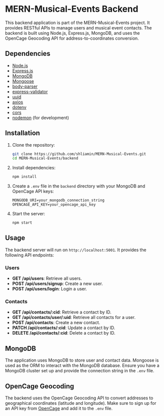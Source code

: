 
# MERN-Musical-Events Backend

This backend application is part of the MERN-Musical-Events project. It provides RESTful APIs to manage users and musical event contacts. The backend is built using Node.js, Express.js, MongoDB, and uses the OpenCage Geocoding API for address-to-coordinates conversion.

## Dependencies

- [Node.js](https://nodejs.org/)
- [Express.js](https://expressjs.com/)
- [MongoDB](https://www.mongodb.com/)
- [Mongoose](https://mongoosejs.com/)
- [body-parser](https://www.npmjs.com/package/body-parser)
- [express-validator](https://express-validator.github.io/)
- [uuid](https://www.npmjs.com/package/uuid)
- [axios](https://www.npmjs.com/package/axios)
- [dotenv](https://www.npmjs.com/package/dotenv)
- [cors](https://www.npmjs.com/package/cors)
- [nodemon](https://www.npmjs.com/package/nodemon) (for development)

## Installation

1. Clone the repository:
    ```bash
    git clone https://github.com/shliamin/MERN-Musical-Events.git
    cd MERN-Musical-Events/backend
    ```

2. Install dependencies:
    ```bash
    npm install
    ```

3. Create a `.env` file in the `backend` directory with your MongoDB and OpenCage API keys:
    ```env
    MONGODB_URI=your_mongodb_connection_string
    OPENCAGE_API_KEY=your_opencage_api_key
    ```

4. Start the server:
    ```bash
    npm start
    ```

## Usage

The backend server will run on `http://localhost:5001`. It provides the following API endpoints:

### Users

- **GET /api/users**: Retrieve all users.
- **POST /api/users/signup**: Create a new user.
- **POST /api/users/login**: Login a user.

### Contacts

- **GET /api/contacts/:cid**: Retrieve a contact by ID.
- **GET /api/contacts/user/:uid**: Retrieve all contacts for a user.
- **POST /api/contacts**: Create a new contact.
- **PATCH /api/contacts/:cid**: Update a contact by ID.
- **DELETE /api/contacts/:cid**: Delete a contact by ID.

## MongoDB

The application uses MongoDB to store user and contact data. Mongoose is used as the ORM to interact with the MongoDB database. Ensure you have a MongoDB cluster set up and provide the connection string in the `.env` file.

## OpenCage Geocoding

The backend uses the OpenCage Geocoding API to convert addresses to geographical coordinates (latitude and longitude). Make sure to sign up for an API key from [OpenCage](https://opencagedata.com/) and add it to the `.env` file.

